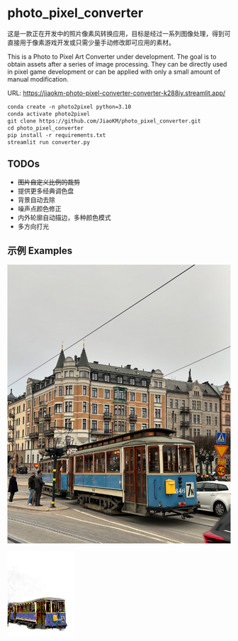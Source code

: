 # photo_pixel_converter

这是一款正在开发中的照片像素风转换应用，目标是经过一系列图像处理，得到可直接用于像素游戏开发或只需少量手动修改即可应用的素材。

This is a Photo to Pixel Art Converter under development. The goal is to obtain assets after a series of image processing. They can be directly used in pixel game development or can be applied with only a small amount of manual modification.

URL: https://jiaokm-photo-pixel-converter-converter-k288iy.streamlit.app/

```
conda create -n photo2pixel python=3.10
conda activate photo2pixel
git clone https://github.com/JiaoKM/photo_pixel_converter.git
cd photo_pixel_converter
pip install -r requirements.txt
streamlit run converter.py
```

## TODOs
- ~~图片自定义比例的裁剪~~
- 提供更多经典调色盘
- 背景自动去除
- 噪声点颜色修正
- 内外轮廓自动描边，多种颜色模式
- 多方向打光

## 示例 Examples

![ori](example_image\example_ori_image.jpg)

![processed](example_image\pixel_art_8_SEGA.png)